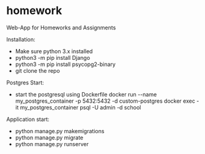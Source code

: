 # homework
Web-App for Homeworks and Assignments

Installation:
  - Make sure python 3.x installed
  - python3 -m pip install Django
  - python3 -m pip install psycopg2-binary
  - git clone the repo

Postgres Start:
  - start the postgresql using Dockerfile
      docker run --name my_postgres_container -p 5432:5432 -d custom-postgres
      docker exec -it my_postgres_container psql -U admin -d school

Application start:
  - python manage.py makemigrations
  - python manage.py migrate
  - python manage.py runserver
